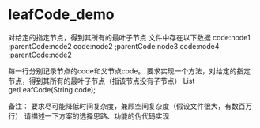 # leafCode_demo
对给定的指定节点，得到其所有的最叶子节点
文件中存在以下数据
code:node1 ;parentCode:node2
code:node2 ;parentCode:node3
code:node4 ;parentCode:node2

每一行分别记录节点的code和父节点code。
要求实现一个方法，对给定的指定节点，得到其所有的最叶子节点（指该节点没有子节点）
List<String> getLeafCode(String code);

备注：
要求尽可能降低时间复杂度，兼顾空间复杂度（假设文件很大，有数百万行）
请描述一下方案的选择思路、功能的伪代码实现


